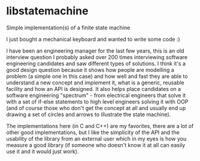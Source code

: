 # libstatemachine
Simple implementation(s) of a finite state machine

I just bought a mechanical keyboard and wanted to write some code :)

I have been an engineering manager for the last few years, this is an old interview question I probably asked over 200 times interviewing software engineering candidates and saw different types of solutions. I think it's a good design question because it shows how people are modelling a problem (a simple one in this case) and how well and fast they are able to understand a new concept and implement it, what is a generic, reusable facility and how an API is designed. It also helps place candidates on a software engineering "spectrum" - from electrical engineers that solve it with a set of if-else statements to high level engineers solving it with OOP (and of course those who don't get the concept at all and usually end up drawing a set of circles and arrows to illustrate the state machine).

The implementations here (in C and C++) are my favorites, there are a lot of other good implementations, but I like the simplicity of the API and the usability of the library from an external user which in my eyes is how you measure a good library (if someone who doesn't know it at all can easily use it and it would just work).

